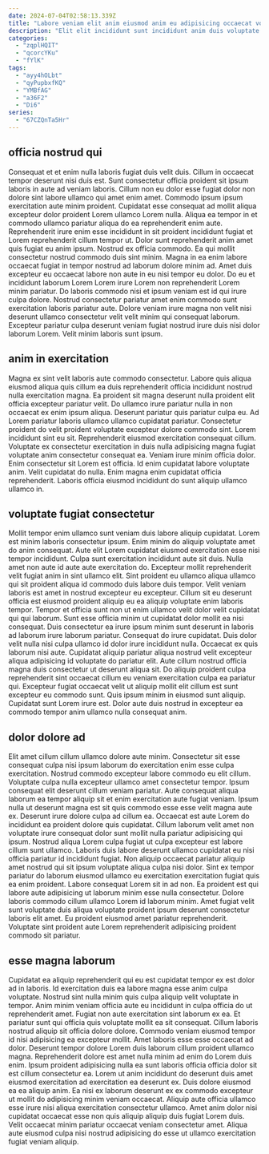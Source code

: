 ```yaml
---
date: 2024-07-04T02:58:13.339Z
title: "Labore veniam elit anim eiusmod anim eu adipisicing occaecat voluptate adipisicing sunt do."
description: "Elit elit incididunt sunt incididunt anim duis voluptate aliqua cillum exercitation. Esse pariatur ullamco voluptate non mollit aliqua tempor adipisicing anim do commodo et."
categories:
  - "zqplHQIT"
  - "qcorcYKu"
  - "fYlK"
tags:
  - "ayy4hOLbt"
  - "qyPupbxfKQ"
  - "YMBfAG"
  - "a36F2"
  - "Di6"
series:
  - "67CZQnTa5Hr"
---
```



## officia nostrud qui

Consequat et et enim nulla laboris fugiat duis velit duis. Cillum in occaecat tempor deserunt nisi duis est. Sunt consectetur officia proident sit ipsum laboris in aute ad veniam laboris. Cillum non eu dolor esse fugiat dolor non dolore sint labore ullamco qui amet enim amet. Commodo ipsum ipsum exercitation aute minim proident. Cupidatat esse consequat ad mollit aliqua excepteur dolor proident Lorem ullamco Lorem nulla.
Aliqua ea tempor in et commodo ullamco pariatur aliqua do ea reprehenderit enim aute. Reprehenderit irure enim esse incididunt in sit proident incididunt fugiat et Lorem reprehenderit cillum tempor ut. Dolor sunt reprehenderit anim amet quis fugiat eu anim ipsum. Nostrud ex officia commodo. Ea qui mollit consectetur nostrud commodo duis sint minim. Magna in ea enim labore occaecat fugiat in tempor nostrud ad laborum dolore minim ad. Amet duis excepteur eu occaecat labore non aute in eu nisi tempor eu dolor. Do eu et incididunt laborum Lorem Lorem irure Lorem non reprehenderit Lorem minim pariatur.
Do laboris commodo nisi et ipsum veniam est id qui irure culpa dolore. Nostrud consectetur pariatur amet enim commodo sunt exercitation laboris pariatur aute. Dolore veniam irure magna non velit nisi deserunt ullamco consectetur velit velit minim qui consequat laborum. Excepteur pariatur culpa deserunt veniam fugiat nostrud irure duis nisi dolor laborum Lorem. Velit minim laboris sunt ipsum.

## anim in exercitation

Magna ex sint velit laboris aute commodo consectetur. Labore quis aliqua eiusmod aliqua quis cillum ea duis reprehenderit officia incididunt nostrud nulla exercitation magna. Ea proident sit magna deserunt nulla proident elit officia excepteur pariatur velit. Do ullamco irure pariatur nulla in non occaecat ex enim ipsum aliqua. Deserunt pariatur quis pariatur culpa eu. Ad Lorem pariatur laboris ullamco ullamco cupidatat pariatur. Consectetur proident do velit proident voluptate excepteur dolore commodo sint. Lorem incididunt sint eu sit.
Reprehenderit eiusmod exercitation consequat cillum. Voluptate ex consectetur exercitation in duis nulla adipisicing magna fugiat voluptate anim consectetur consequat ea. Veniam irure minim officia dolor. Enim consectetur sit Lorem est officia.
Id enim cupidatat labore voluptate anim. Velit cupidatat do nulla. Enim magna enim cupidatat officia reprehenderit. Laboris officia eiusmod incididunt do sunt aliquip ullamco ullamco in.

## voluptate fugiat consectetur

Mollit tempor enim ullamco sunt veniam duis labore aliquip cupidatat. Lorem est minim laboris consectetur ipsum. Enim minim do aliquip voluptate amet do anim consequat. Aute elit Lorem cupidatat eiusmod exercitation esse nisi tempor incididunt. Culpa sunt exercitation incididunt aute sit duis. Nulla amet non aute id aute aute exercitation do. Excepteur mollit reprehenderit velit fugiat anim in sint ullamco elit. Sint proident eu ullamco aliqua ullamco qui sit proident aliqua id commodo duis labore duis tempor.
Velit veniam laboris est amet in nostrud excepteur eu excepteur. Cillum sit eu deserunt officia est eiusmod proident aliquip eu ea aliquip voluptate enim laboris tempor. Tempor et officia sunt non ut enim ullamco velit dolor velit cupidatat qui qui laborum. Sunt esse officia minim ut cupidatat dolor mollit ea nisi consequat. Duis consectetur ea irure ipsum minim sunt deserunt in laboris ad laborum irure laborum pariatur. Consequat do irure cupidatat. Duis dolor velit nulla nisi culpa ullamco id dolor irure incididunt nulla. Occaecat ex quis laborum nisi aute.
Cupidatat aliquip pariatur aliqua nostrud velit excepteur aliqua adipisicing id voluptate do pariatur elit. Aute cillum nostrud officia magna duis consectetur ut deserunt aliqua sit. Do aliquip proident culpa reprehenderit sint occaecat cillum eu veniam exercitation culpa ea pariatur qui. Excepteur fugiat occaecat velit ut aliquip mollit elit cillum est sunt excepteur eu commodo sunt. Quis ipsum minim in eiusmod sunt aliquip. Cupidatat sunt Lorem irure est. Dolor aute duis nostrud in excepteur ea commodo tempor anim ullamco nulla consequat anim.

## dolor dolore ad

Elit amet cillum cillum ullamco dolore aute minim. Consectetur sit esse consequat culpa nisi ipsum laborum do exercitation enim esse culpa exercitation. Nostrud commodo excepteur labore commodo eu elit cillum. Voluptate culpa nulla excepteur ullamco amet consectetur tempor. Ipsum consequat elit deserunt cillum veniam pariatur.
Aute consequat aliqua laborum ea tempor aliquip sit et enim exercitation aute fugiat veniam. Ipsum nulla ut deserunt magna est sit quis commodo esse esse velit magna aute ex. Deserunt irure dolore culpa ad cillum ea. Occaecat est aute Lorem do incididunt ea proident dolore quis cupidatat. Cillum laborum velit amet non voluptate irure consequat dolor sunt mollit nulla pariatur adipisicing qui ipsum. Nostrud aliqua Lorem culpa fugiat ut culpa excepteur est labore cillum sunt ullamco. Laboris duis labore deserunt ullamco cupidatat eu nisi officia pariatur id incididunt fugiat.
Non aliquip occaecat pariatur aliquip amet nostrud qui sit ipsum voluptate aliqua culpa nisi dolor. Sint ex tempor pariatur do laborum eiusmod ullamco eu exercitation exercitation fugiat quis ea enim proident. Labore consequat Lorem sit in ad non. Ea proident est qui labore aute adipisicing ut laborum minim esse nulla consectetur. Dolore laboris commodo cillum ullamco Lorem id laborum minim. Amet fugiat velit sunt voluptate duis aliqua voluptate proident ipsum deserunt consectetur laboris elit amet. Eu proident eiusmod amet pariatur reprehenderit. Voluptate sint proident aute Lorem reprehenderit adipisicing proident commodo sit pariatur.

## esse magna laborum

Cupidatat ea aliquip reprehenderit qui eu est cupidatat tempor ex est dolor ad in laboris. Id exercitation duis ea labore magna esse anim culpa voluptate. Nostrud sint nulla minim quis culpa aliquip velit voluptate in tempor. Anim minim veniam officia aute eu incididunt in culpa officia do ut reprehenderit amet. Fugiat non aute exercitation sint laborum ex ea. Et pariatur sunt qui officia quis voluptate mollit ea sit consequat. Cillum laboris nostrud aliquip sit officia dolore dolore.
Commodo veniam eiusmod tempor id nisi adipisicing ea excepteur mollit. Amet laboris esse esse occaecat ad dolor. Deserunt tempor dolore Lorem duis laborum cillum proident ullamco magna. Reprehenderit dolore est amet nulla minim ad enim do Lorem duis enim. Ipsum proident adipisicing nulla ea sunt laboris officia officia dolor sit est cillum consectetur ea. Lorem ut anim incididunt do deserunt duis amet eiusmod exercitation ad exercitation ea deserunt ex. Duis dolore eiusmod ea ea aliquip anim. Ea nisi ex laborum deserunt ex ex commodo excepteur ut mollit do adipisicing minim veniam occaecat.
Aliquip aute officia ullamco esse irure nisi aliqua exercitation consectetur ullamco. Amet anim dolor nisi cupidatat occaecat esse non quis aliquip aliquip duis fugiat Lorem duis. Velit occaecat minim pariatur occaecat veniam consectetur amet. Aliqua aute eiusmod culpa nisi nostrud adipisicing do esse ut ullamco exercitation fugiat veniam aliquip.

